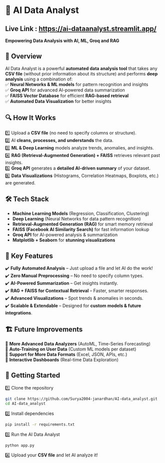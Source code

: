 
# 🚀 AI Data Analyst  

## Live Link : https://ai-dataanalyst.streamlit.app/

**Empowering Data Analysis with AI, ML, Groq and RAG**  

## 🌟 Overview  
AI Data Analyst is a powerful **automated data analysis tool** that takes any **CSV file** (without prior information about its structure) and performs **deep analysis** using a combination of:  
✅ **Neural Networks & ML models** for pattern recognition and insights  
✅ **Groq API** for advanced AI-powered data summarization  
✅ **FAISS Vector Database** for efficient **RAG-based retrieval**  
✅ **Automated Data Visualization** for better insights  

## 🔍 **How It Works**  
1️⃣ Upload a **CSV file** (no need to specify columns or structure).  
2️⃣ AI **cleans, processes, and understands** the data.  
3️⃣ **ML & Deep Learning** models analyze trends, anomalies, and insights.  
4️⃣ **RAG (Retrieval-Augmented Generation) + FAISS** retrieves relevant past insights.  
5️⃣ **Groq API** generates a **detailed AI-driven summary** of your dataset.  
6️⃣ **Data Visualizations** (Histograms, Correlation Heatmaps, Boxplots, etc.) are generated.  

## 🛠 **Tech Stack**  
- **Machine Learning Models** (Regression, Classification, Clustering)  
- **Deep Learning** (Neural Networks for data pattern recognition)  
- **Retrieval-Augmented Generation (RAG)** for smart memory retrieval  
- **FAISS (Facebook AI Similarity Search)** for fast information lookup  
- **Groq API** for AI-powered analysis & summarization  
- **Matplotlib + Seaborn** for **stunning visualizations**  

## 🎯 **Key Features**  
✔️ **Fully Automated Analysis** – Just upload a file and let AI do the work!  
✔️ **Zero Manual Preprocessing** – No need to specify column types.  
✔️ **AI-Powered Summarization** – Get insights instantly.  
✔️ **RAG + FAISS for Contextual Retrieval** – Faster, smarter responses.  
✔️ **Advanced Visualizations** – Spot trends & anomalies in seconds.  
✔️ **Scalable & Extendable** – Designed for **custom models & future integrations**.  

## 🏗 **Future Improvements**  
🔹 **More Advanced Data Analyzers** (AutoML, Time-Series Forecasting)  
🔹 **Auto-Training on User Data** (Custom ML models per dataset)  
🔹 **Support for More Data Formats** (Excel, JSON, APIs, etc.)  
🔹 **Interactive Dashboards** (Real-time Data Exploration)  

## 🚀 **Getting Started**  
1️⃣ Clone the repository  
```bash
git clone https://github.com/Surya2004-janardhan/AI-data_analyst.git
cd AI-data_analyst
```  
2️⃣ Install dependencies  
```bash
pip install -r requirements.txt
```  
3️⃣ Run the AI Data Analyst  
```bash
python app.py
```  
4️⃣ Upload your **CSV file** and let AI analyze it!  
